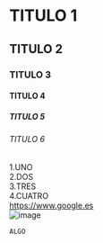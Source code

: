 # **TITULO 1**
## TITULO 2
### TITULO 3
#### TITULO 4
##### TITULO 5
###### TITULO 6
1.UNO  
2.DOS  
3.TRES  
4.CUATRO   
<https://www.google.es>  
![image](http://files.avpalomerasbajas.webnode.es/200001522-670956802d/doblegrado.jpg)  

    ALGO
